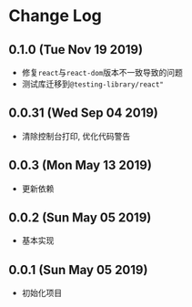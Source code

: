 # Change Log

## 0.1.0 (Tue Nov 19 2019)

-   修复`react`与`react-dom`版本不一致导致的问题
-   测试库迁移到`@testing-library/react"`

## 0.0.31 (Wed Sep 04 2019)

-   清除控制台打印, 优化代码警告

## 0.0.3 (Mon May 13 2019)

-   更新依赖

## 0.0.2 (Sun May 05 2019)

-   基本实现

## 0.0.1 (Sun May 05 2019)

-   初始化项目
